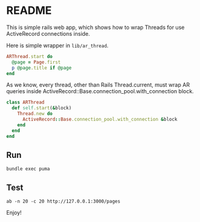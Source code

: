 # README

This is simple rails web app, which shows how to wrap Threads for use ActiveRecord connections inside.

Here is simple wrapper in `lib/ar_thread`.

```ruby
ARThread.start do
  @page = Page.first
  p @page.title if @page
end
```

As we know, every thread, other than Rails Thread.current, must wrap AR queries inside ActiveRecord::Base.connection_pool.with_connection block.

```ruby
class ARThread
  def self.start(&block)
    Thread.new do
      ActiveRecord::Base.connection_pool.with_connection &block
    end
  end
end
```

## Run

```
bundle exec puma
```

## Test

```
ab -n 20 -c 20 http://127.0.0.1:3000/pages
```

Enjoy!